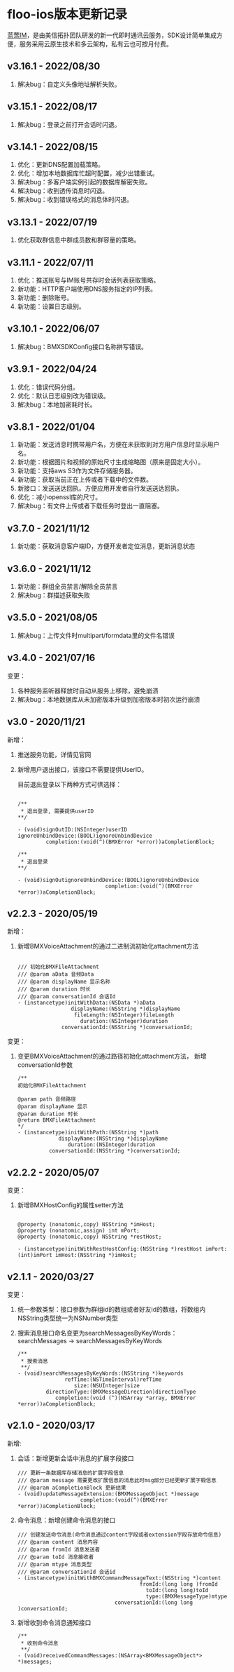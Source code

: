 # floo-ios版本更新记录
[蓝莺IM](https://www.lanyingim.com/)，是由美信拓扑团队研发的新一代即时通讯云服务，SDK设计简单集成方便，服务采用云原生技术和多云架构，私有云也可按月付费。

## v3.16.1 - 2022/08/30
1. 解决bug：自定义头像地址解析失败。

## v3.15.1 - 2022/08/17
1. 解决bug：登录之前打开会话时闪退。

## v3.14.1 - 2022/08/15
1. 优化：更新DNS配置加载策略。
2. 优化：增加本地数据库忙超时配置，减少出错重试。
3. 解决bug：多客户端实例引起的数据库解密失败。
4. 解决bug：收到透传消息时闪退。
5. 解决bug：收到错误格式的消息体时闪退。

## v3.13.1 - 2022/07/19
1. 优化获取群信息中群成员数和群容量的策略。

## v3.11.1 - 2022/07/11
1. 优化：推送账号与IM账号共存时会话列表获取策略。
2. 新功能：HTTP客户端使用DNS服务指定的IP列表。
3. 新功能：删除账号。
4. 新功能：设置日志级别。

## v3.10.1 - 2022/06/07
1. 解决bug：BMXSDKConfig接口名称拼写错误。

## v3.9.1 - 2022/04/24
1. 优化：错误代码分组。
2. 优化：默认日志级别改为错误级。
3. 解决bug：本地加密耗时长。

## v3.8.1 - 2022/01/04
1. 新功能：发送消息时携带用户名，方便在未获取到对方用户信息时显示用户名。
2. 新功能：根据图片和视频的原始尺寸生成缩略图（原来是固定大小）。
3. 新功能：支持aws S3作为文件存储服务器。
4. 新功能：获取当前正在上传或者下载中的文件数。
5. 新接口：发送送达回执。方便应用开发者自行发送送达回执。
6. 优化：减小openssl库的尺寸。
7. 解决bug：有文件上传或者下载任务时登出一直阻塞。

## v3.7.0 - 2021/11/12
1. 新功能：获取消息客户端ID，方便开发者定位消息，更新消息状态

## v3.6.0 - 2021/11/12
1. 新功能：群组全员禁言/解除全员禁言
2. 解决bug：群描述获取失败

## v3.5.0 - 2021/08/05
1. 解决bug：上传文件时multipart/formdata里的文件名错误

## v3.4.0 - 2021/07/16

变更：

1. 各种服务监听器释放时自动从服务上移除，避免崩溃
2. 解决bug：本地数据库从未加密版本升级到加密版本时初次运行崩溃



## v3.0 - 2020/11/21

新增：

1. 推送服务功能，详情见官网

2. 新增用户退出接口，该接口不需要提供UserID。

   目前退出登录以下两种方式可供选择：

	```
	
	/**
	 * 退出登录, 需要提供userID
 	**/
 	
	- (void)signOutID:(NSInteger)userID
	ignoreUnbindDevice:(BOOL)ignoreUnbindDevice
   			 completion:(void(^)(BMXError *error))aCompletionBlock;

	/**
	 * 退出登录
 	**/

	- (void)signOutignoreUnbindDevice:(BOOL)ignoreUnbindDevice
   								completion:(void(^)(BMXError *error))aCompletionBlock;
   
	```
	 
    
## v2.2.3 - 2020/05/19

新增：

1. 新增BMXVoiceAttachment的通过二进制流初始化attachment方法
		
	```

	/// 初始化BMXFileAttachment
	/// @param aData 音频Data
	/// @param displayName 显示名称
	/// @param duration 时长
	/// @param conversationId 会话Id
	- (instancetype)initWithData:(NSData *)aData
                     displayName:(NSString *)displayName
                      fileLength:(NSInteger)fileLength
                        duration:(NSInteger)duration
                  conversationId:(NSString *)conversationId;

	```


变更：

1. 变更BMXVoiceAttachment的通过路径初始化attachment方法， 新增conversationId参数


    ```
    /**
    初始化BMXFileAttachment

    @param path 音频路径
    @param displayName 显示
    @param duration 时长
    @return BMXFileAttachment
    */
    - (instancetype)initWithPath:(NSString *)path
                 displayName:(NSString *)displayName
                    duration:(NSInteger)duration
              conversationId:(NSString *)conversationId;

    ```


## v2.2.2 - 2020/05/07

变更：

1. 新增BMXHostConfig的属性setter方法

	```

	@property (nonatomic,copy) NSString *imHost;    
	@property (nonatomic,assign) int mPort;
	@property (nonatomic,copy) NSString *restHost;

	- (instancetype)initWithRestHostConfig:(NSString *)restHost imPort:(int)imPort imHost:(NSString *)imHost;

	```


## v2.1.1 - 2020/03/27

变更：

1. 统一参数类型：接口参数为群组id的数组或者好友id的数组，将数组内NSString类型统一为NSNumber类型

2. 搜索消息接口命名变更为searchMessagesByKeyWords：   
    searchMessages -> searchMessagesByKeyWords

	```
	/**
	 * 搜索消息
	 **/
	- (void)searchMessagesByKeyWords:(NSString *)keywords
	               refTime:(NSTimeInterval)refTime
	                  size:(NSUInteger)size
	         directionType:(BMXMessageDirection)directionType
	            completion:(void (^)(NSArray *array, BMXError 		*error))aCompletionBlock;
	
	```



## v2.1.0 - 2020/03/17

新增:

1. 会话：新增更新会话中消息的扩展字段接口

	```
	/// 更新一条数据库存储消息的扩展字段信息
	/// @param message 需要更改扩展信息的消息此时msg部分已经更新扩展字椴信息
	/// @param aCompletionBlock 更新结果
	- (void)updateMessageExtension:(BMXMessageObject *)message
	                    completion:(void(^)(BMXError *error))aCompletionBlock;
	```

2. 命令消息：新增创建命令消息的接口
	
	```
	/// 创建发送命令消息(命令消息通过content字段或者extension字段存放命令信息)
	/// @param content 消息内容
	/// @param fromId 消息发送者
	/// @param toId 消息接收者
	/// @param mtype 消息类型
	/// @param conversationId 会话id
	- (instancetype)initWithBMXCommandMessageText:(NSString *)content
	                                       fromId:(long long )fromId
	                                         toId:(long long)toId
	                                         type:(BMXMessageType)mtype
	                               conversationId:(long long )conversationId;
	```

3.  新增收到命令消息通知接口

	```
	/**
	 * 收到命令消息
	 **/
	- (void)receivedCommandMessages:(NSArray<BMXMessageObject*> *)messages;
	```
	


